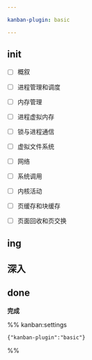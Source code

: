 ```yaml
---

kanban-plugin: basic

---
```


## init

- [ ] 概叙
- [ ] 进程管理和调度
- [ ] 内存管理
- [ ] 进程虚拟内存
- [ ] 锁与进程通信
- [ ] 虚拟文件系统
- [ ] 网络
- [ ] 系统调用
- [ ] 内核活动
- [ ] 页缓存和块缓存
- [ ] 页面回收和页交换


## ing



## 深入



## done

**完成**




%% kanban:settings
```
{"kanban-plugin":"basic"}
```
%%
